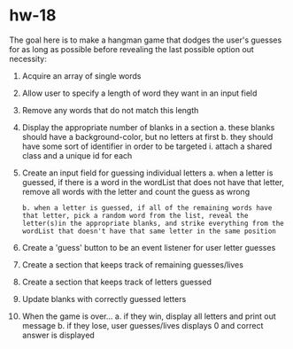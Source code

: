 # hw-18

The goal here is to make a hangman game that dodges the user's guesses
for as long as possible before revealing the last possible option out
necessity:

1.  Acquire an array of single words
2.  Allow user to specify a length of word they want in an input field
3.  Remove any words that do not match this length
4.  Display the appropriate number of blanks in a section
        a. these blanks should have a background-color, but no letters at first
        b. they should have some sort of identifier in order to be targeted
                i. attach a shared class and a unique id for each
5.  Create an input field for guessing individual letters
        a. when a letter is guessed, if there is a word in the wordList that does not have that letter, remove all words with the letter and count the guess as wrong
        
        b. when a letter is guessed, if all of the remaining words have that letter, pick a random word from the list, reveal the letter(s)in the appropriate blanks, and strike everything from the wordList that doesn't have that same letter in the same position
6.  Create a 'guess' button to be an event listener for user letter guesses
7.  Create a section that keeps track of remaining guesses/lives
8.  Create a section that keeps track of letters guessed
9.  Update blanks with correctly guessed letters
10. When the game is over...
        a. if they win, display all letters and print out message
        b. if they lose, user guesses/lives displays 0 and correct answer is displayed